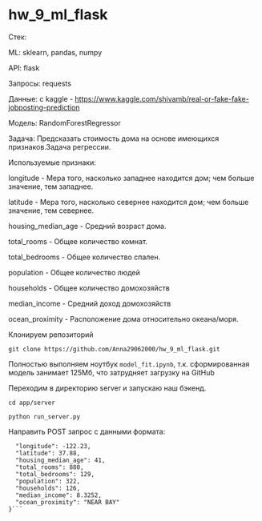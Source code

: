 # hw_9_ml_flask

Стек:

ML: sklearn, pandas, numpy

API: flask 

Запросы: requests

Данные: с kaggle - https://www.kaggle.com/shivamb/real-or-fake-fake-jobposting-prediction

Модель: RandomForestRegressor

Задача: Предсказать стоимость дома на основе имеющихся признаков.Задача регрессии.


Используемые признаки:

longitude - Мера того, насколько западнее находится дом; чем больше значение, тем западнее.

latitude - Мера того, насколько севернее находится дом; чем больше значение, тем севернее.

housing_median_age - Средний возраст дома.

total_rooms - Общее количество комнат.

total_bedrooms - Общее количество спален.

population -  Общее количество людей

households - Общее количество домохозяйств

median_income - Средний доход домохозяйств

ocean_proximity - Расположение дома относительно океана/моря.


Клонируем репозиторий

`git clone https://github.com/Anna29062000/hw_9_ml_flask.git`

Полностью выполняем ноутбук `model_fit.ipynb`, т.к. сформированная модель занимает 125Мб, что затрудняет загрузку на  GitHub

Переходим в директорию server и запускаю наш бэкенд.

`cd app/server`

`python run_server.py`

Направить POST запрос с данными формата:

```{
  "longitude": -122.23,
  "latitude": 37.88,
  "housing_median_age": 41,
  "total_rooms": 880,
  "total_bedrooms": 129,
  "population": 322,
  "households": 126,
  "median_income": 8.3252,
  "ocean_proximity": "NEAR BAY"
}```

